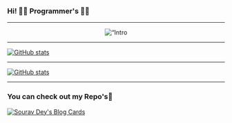 ### Hi! 👨‍💻 Programmer's 👨‍💻
---
<p align="center">
<img src="https://github.com/NerfeGuns/profile/blob/7c18f95399e10c484d7c94ed1ab8ad57b9fbf4b4/Banner.jpg" width=“100%” title=“Intro Card” alt=“Intro Card”>
</p>

---

[![GitHub stats](https://github-readme-streak-stats.herokuapp.com/?user=NerfeGuns)](https://github.com/NerfeGuns)

---

[![GitHub stats](https://github-readme-stats.vercel.app/api?username=NerfeGuns&show_icons=true&hide_border=true)](https://github.com/NerfeGuns)

---
### You can check out my Repo's📢

[![Sourav Dey's Blog Cards](https://github-cards-external-blogs.NerfeGuns.vercel.app/getMediumBlogs?username=NerfeGuns&type=horizontal)](https://medium.com/@NerfeGuns)

